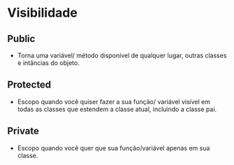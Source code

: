 # Visibilidade

## Public

- Torna uma variável/ método disponível de qualquer lugar, outras classes e intâncias do objeto.

## Protected

- Escopo quando você quiser fazer a sua função/ variável visível em todas as classes que estendem a classe atual, incluindo a classe pai.

## Private

- Escopo quando você quer que sua função/variável apenas em sua classe.
